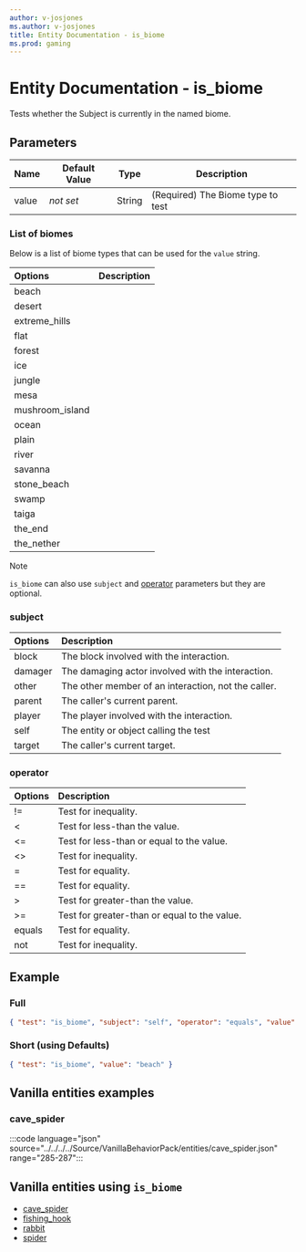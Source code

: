 ```yaml
---
author: v-josjones
ms.author: v-josjones
title: Entity Documentation - is_biome
ms.prod: gaming
---
```


# Entity Documentation - is_biome

Tests whether the Subject is currently in the named biome.

## Parameters

|Name |Default Value  |Type  |Description  |
|---------|---------|---------|---------|
|value |*not set* |String | (Required) The Biome type to test|

### List of biomes

Below is a list of biome types that can be used for the `value` string.

| Options| Description |
|:-----------|:-----------|
| beach|  |
| desert|  |
| extreme_hills|  |
| flat|  |
| forest|  |
| ice|  |
| jungle|  |
| mesa|  |
| mushroom_island|  |
| ocean|  |
| plain|  |
| river|  |
| savanna|  |
| stone_beach|  |
| swamp|  |
| taiga|  |
| the_end|  |
| the_nether|  |

>[!Note]
>`is_biome` can also use `subject` and [operator](../Definitions/NestedTables/operator.md) parameters but they are optional.

### subject

| Options| Description |
|:-----------|:-----------|
| block| The block involved with the interaction. |
| damager| The damaging actor involved with the interaction. |
| other| The other member of an interaction, not the caller. |
| parent| The caller's current parent. |
| player| The player involved with the interaction. |
| self| The entity or object calling the test |
| target| The caller's current target. |

### operator

| Options| Description |
|:-----------|:-----------|
| !=| Test for inequality. |
| <| Test for less-than the value. |
| <=| Test for less-than or equal to the value. |
| <>| Test for inequality. |
| =| Test for equality. |
| ==| Test for equality. |
| >| Test for greater-than the value. |
| >=| Test for greater-than or equal to the value. |
| equals| Test for equality. |
| not| Test for inequality. |

## Example

### Full

```json
{ "test": "is_biome", "subject": "self", "operator": "equals", "value": "beach" }
```

### Short (using Defaults)

```json
{ "test": "is_biome", "value": "beach" }
```

## Vanilla entities examples

### cave_spider

:::code language="json" source="../../../../Source/VanillaBehaviorPack/entities/cave_spider.json" range="285-287":::

## Vanilla entities using `is_biome`

- [cave_spider](../../../../Source/VanillaBehaviorPack_Snippets/entities/cave_spider.md)
- [fishing_hook](../../../../Source/VanillaBehaviorPack_Snippets/entities/fishing_hook.md)
- [rabbit](../../../../Source/VanillaBehaviorPack_Snippets/entities/rabbit.md)
- [spider](../../../../Source/VanillaBehaviorPack_Snippets/entities/spider.md)

